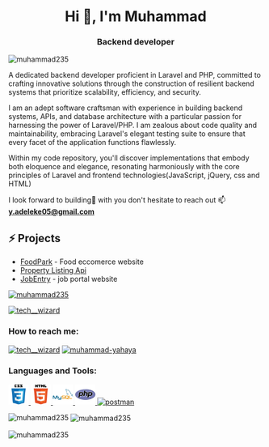 <h1 align="center">Hi 👋, I'm Muhammad</h1>
<h3 align="center">Backend developer</h3>

<p align="left"> <img src="https://komarev.com/ghpvc/?username=muhammad235&label=Profile%20views&color=0e75b6&style=flat" alt="muhammad235" /> </p>

A dedicated backend developer proficient in Laravel and PHP, committed to crafting innovative solutions through the construction of resilient backend systems that prioritize scalability, efficiency, and security. 

I am an adept software craftsman with experience in building backend systems, APIs, and database architecture  with a particular passion for harnessing the power of Laravel/PHP. I am zealous about code quality and maintainability, embracing Laravel's elegant testing suite to ensure that every facet of the application functions flawlessly.

Within my code repository, you'll discover implementations that embody both eloquence and elegance, resonating harmoniously with the core principles of Laravel and frontend technologies(JavaScript, jQuery, css and HTML)

I look forward to building👯 with you don't hesitate to reach out 📫 **y.adeleke05@gmail.com**

## ⚡ Projects
<!-- PROJECTS START -->
* [FoodPark]((https://github.com/Muhammad235/Travel-Api)) - Food eccomerce website
* [Property Listing Api]((https://github.com/Muhammad235/Travel-Api))
* [JobEntry]((https://github.com/Muhammad235/Travel-Api)) - job portal website

<!-- PROJECTS END -->


<p align="left"> <a href="https://github.com/ryo-ma/github-profile-trophy"><img src="https://github-profile-trophy.vercel.app/?username=muhammad235" alt="muhammad235" /></a> </p>

<p align="left"> <a href="https://twitter.com/tech__wizard" target="blank"><img src="https://img.shields.io/twitter/follow/tech__wizard?logo=twitter&style=for-the-badge" alt="tech__wizard" /></a> </p>


<h3 align="left">How to reach me:</h3>
<p align="left">
<a href="https://twitter.com/tech__wizard" target="blank"><img align="center" src="https://raw.githubusercontent.com/rahuldkjain/github-profile-readme-generator/master/src/images/icons/Social/twitter.svg" alt="tech__wizard" height="30" width="40" /></a>
<a href="https://linkedin.com/in/muhammad-yahaya" target="blank"><img align="center" src="https://raw.githubusercontent.com/rahuldkjain/github-profile-readme-generator/master/src/images/icons/Social/linked-in-alt.svg" alt="muhammad-yahaya" height="30" width="40" /></a>
</p>

<h3 align="left">Languages and Tools:</h3>
<p align="left"> <a href="https://www.w3schools.com/css/" target="_blank" rel="noreferrer"> <img src="https://raw.githubusercontent.com/devicons/devicon/master/icons/css3/css3-original-wordmark.svg" alt="css3" width="40" height="40"/> </a> <a href="https://www.w3.org/html/" target="_blank" rel="noreferrer"> <img src="https://raw.githubusercontent.com/devicons/devicon/master/icons/html5/html5-original-wordmark.svg" alt="html5" width="40" height="40"/> </a> <a href="https://developer.mozilla.org/en-US/docs/Web/JavaScript" target="_blank" rel="noreferrer"> </a> <a href="https://www.mysql.com/" target="_blank" rel="noreferrer"> <img src="https://raw.githubusercontent.com/devicons/devicon/master/icons/mysql/mysql-original-wordmark.svg" alt="mysql" width="40" height="40"/> </a> <a href="https://www.php.net" target="_blank" rel="noreferrer"> <img src="https://raw.githubusercontent.com/devicons/devicon/master/icons/php/php-original.svg" alt="php" width="40" height="40"/> </a> <a href="https://postman.com" target="_blank" rel="noreferrer"> <img src="https://www.vectorlogo.zone/logos/getpostman/getpostman-icon.svg" alt="postman" width="40" height="40"/> </a> 
 
  </p>



<p><img align="left" src="https://github-readme-stats.vercel.app/api/top-langs?username=muhammad235&show_icons=true&locale=en&layout=compact" alt="muhammad235" /></p>

<p>&nbsp;<img align="center" src="https://github-readme-stats.vercel.app/api?username=muhammad235&show_icons=true&locale=en" alt="muhammad235" /></p>

<p><img align="center" src="https://github-readme-streak-stats.herokuapp.com/?user=muhammad235&" alt="muhammad235" /></p>
